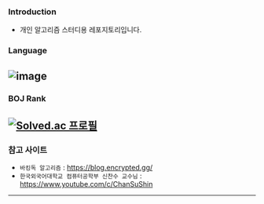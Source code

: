 ### Introduction
- 개인 알고리즘 스터디용 레포지토리입니다.
### Language
![image](https://user-images.githubusercontent.com/67581495/208224233-0d6b5db6-de39-4e57-a1ae-f7fe55406900.png)
---
### BOJ Rank
[![Solved.ac 프로필](http://mazassumnida.wtf/api/v2/generate_badge?boj=shg0102kr)](https://solved.ac/shg0102kr)
---
### 참고 사이트
- `바킹독 알고리즘` : https://blog.encrypted.gg/
- `한국외국어대학교 컴퓨터공학부 신찬수 교수님` : https://www.youtube.com/c/ChanSuShin
---
